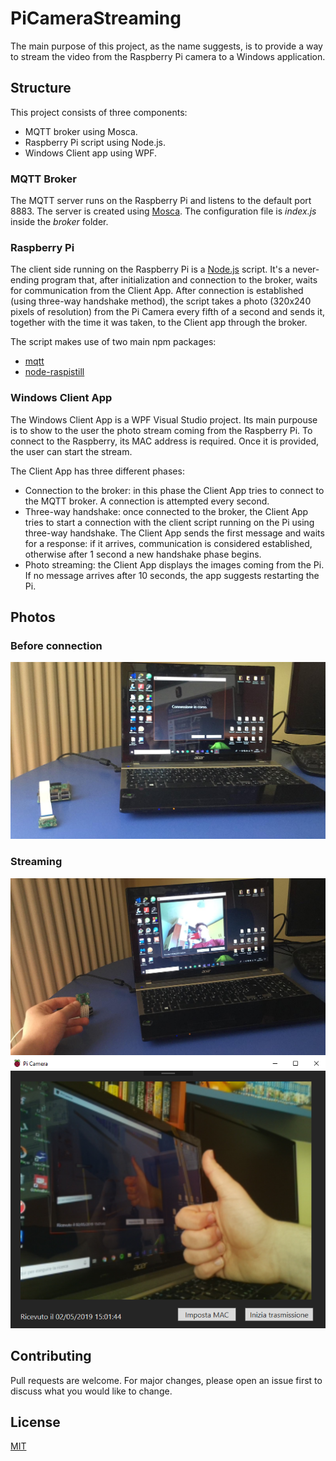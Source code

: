 # PiCameraStreaming

The main purpose of this project, as the name suggests, is to provide a way to stream the video from the Raspberry Pi camera to a Windows application. 

## Structure

This project consists of three components:
- MQTT broker using Mosca.
- Raspberry Pi script using Node.js.
- Windows Client app using WPF.

### MQTT Broker

The MQTT server runs on the Raspberry Pi and listens to the default port 8883. 
The server is created using [Mosca](https://github.com/mcollina/mosca).
The configuration file is <i>index.js</i> inside the <i>broker</i> folder.

### Raspberry Pi

The client side running on the Raspberry Pi is a [Node.js](https://nodejs.org/it/) script. 
It's a never-ending program that, after initialization and connection to the broker, waits for communication from the Client App.
After connection is established (using three-way handshake method), the script takes a photo (320x240 pixels of resolution) from the Pi Camera every fifth of a second and sends it, together with the time it was taken, to the Client app through the broker.

The script makes use of two main npm packages:
- [mqtt](https://www.npmjs.com/package/mqtt)
- [node-raspistill](https://www.npmjs.com/package/node-raspistill)


### Windows Client App

The Windows Client App is a WPF Visual Studio project. Its main purpouse is to show to the user the photo stream coming from the Raspberry Pi. To connect to the Raspberry, its MAC address is required. Once it is provided, the user can start the stream.

The Client App has three different phases:
- Connection to the broker: in this phase the Client App tries to connect to the MQTT broker. A connection is attempted every second.
- Three-way handshake: once connected to the broker, the Client App tries to start a connection with the client script running on the Pi using three-way handshake. The Client App sends the first message and waits for a response: if it arrives, communication is considered established, otherwise after 1 second a new handshake phase begins.
- Photo streaming: the Client App displays the images coming from the Pi. If no message arrives after 10 seconds, the app suggests restarting the Pi.

## Photos

### Before connection
![alt text](https://github.com/FedeZara/PICameraStreaming/blob/master/documentation/images/image1.jpeg)

### Streaming
![alt text](https://github.com/FedeZara/PICameraStreaming/blob/master/documentation/images/image2.jpeg)
![alt text](https://github.com/FedeZara/PICameraStreaming/blob/master/documentation/images/image3.png)

## Contributing
Pull requests are welcome. For major changes, please open an issue first to discuss what you would like to change.

## License
[MIT](https://choosealicense.com/licenses/mit/)

